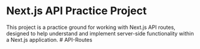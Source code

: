 # Next.js API Practice Project

This project is a practice ground for working with Next.js API routes, designed to help understand and implement server-side functionality within a Next.js application.
#   A P I - R o u t e s  
 